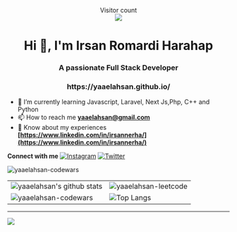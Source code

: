 <!--
**yaaelahsan/yaaelahsan** is a ✨ _special_ ✨ repository because its `README.md` (this file) appears on your GitHub profile.

Here are some ideas to get you started:

- 🔭 I’m currently working on ...
- 🌱 I’m currently learning ...
- 👯 I’m looking to collaborate on ...
- 🤔 I’m looking for help with ...
- 💬 Ask me about ...
- 📫 How to reach me: ...
- 😄 Pronouns: ...
- ⚡ Fun fact: ...
-->

<p align="center"> 
  Visitor count<br>
  <img src="https://profile-counter.glitch.me/yaaelahsan/count.svg" />
</p>
<h1 align="center">Hi 👋, I'm Irsan Romardi Harahap</h1>
<h3 align="center">A passionate Full Stack Developer</h3>
<h3 align="center">https://yaaelahsan.github.io/</h3>

- 🌱 I’m currently learning Javascript, Laravel, Next Js,Php, C++ and Python
- 📫 How to reach me **yaaelahsan@gmail.com**
- 📄 Know about my experiences **[https://www.linkedin.com/in/irsannerha/](https://www.linkedin.com/in/irsannerha/)**

 <b>Connect with me</b>
 <a href="https://www.instagram.com/yaaelahsan" target="_blank"><img src="https://img.shields.io/badge/Instagram-%23E4405F.svg?&style=flat-square&logo=instagram&logoColor=white" alt="Instagram"></a>
<a href="https://twitter.com/yaaelahsan" target="_blank"><img src="https://img.shields.io/badge/Twitter-%231877F2.svg?&style=flat-square&logo=Twitter&logoColor=white" alt="Twitter"></a>
<table border="0">
   <p><img align="center" src="https://www.codewars.com/users/yaaelahsan/badges/large" alt="yaaelahsan-codewars" /></p>
  <tr>
    <td><img alt="yaaelahsan's github stats" src="https://github-readme-stats.vercel.app/api?username=yaaelahsan&&theme=radical"/></td>
     <td><img align="center" src="https://leetcard.jacoblin.cool/yaaelahsan?theme=radical&hide_border=false" alt="yaaelahsan-leetcode" /></td>
    </tr>
 <tr>
     <td><img align="center" src="https://nirzak-streak-stats.vercel.app/?user=yaaelahsan&theme=radical&hide_border=false" alt="yaaelahsan-codewars" /></td>
    <td><img align="center" alt="Top Langs" src="https://github-readme-stats.vercel.app/api/top-langs/?username=yaaelahsan&layout=compact&hide_border=false&theme=radical"/></td>
 </tr>
</table>

---
[![](https://visitcount.itsvg.in/api?id=yaaelahsan&icon=2&color=0)](https://visitcount.itsvg.in)

<!-- Proudly created with GPRM ( https://gprm.itsvg.in ) -->
